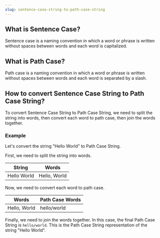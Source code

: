 ```yaml
---
slug: sentence-case-string-to-path-case-string
---
```


## What is Sentence Case?

Sentence case is a naming convention in which a word or phrase is written without spaces between words and each word is capitalized.

## What is Path Case?

Path case is a naming convention in which a word or phrase is written without spaces between words and each word is separated by a slash.

## How to convert Sentence Case String to Path Case String?

To convert Sentence Case String to Path Case String, we need to split the string into words, then convert each word to path case, then join the words together.

### Example

Let's convert the string "Hello World" to Path Case String.

First, we need to split the string into words.

| String      | Words        |
| ----------- | ------------ |
| Hello World | Hello, World |

Now, we need to convert each word to path case.

| Words        | Path Case Words |
| ------------ | --------------- |
| Hello, World | hello/world     |

Finally, we need to join the words together. In this case, the final Path Case String is `hello/world`. This is the Path Case String representation of the string "Hello World".
